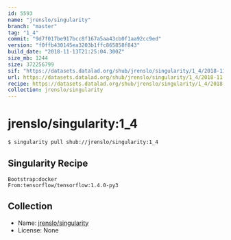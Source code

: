 ```yaml
---
id: 5593
name: "jrenslo/singularity"
branch: "master"
tag: "1_4"
commit: "9d7f017be917bcc8f167a5aa43cb0f1aa92cc9ed"
version: "f0ffb430145ea3203b1ffc865858f843"
build_date: "2018-11-13T21:25:04.300Z"
size_mb: 1244
size: 372256799
sif: "https://datasets.datalad.org/shub/jrenslo/singularity/1_4/2018-11-13-9d7f017b-f0ffb430/f0ffb430145ea3203b1ffc865858f843.simg"
url: https://datasets.datalad.org/shub/jrenslo/singularity/1_4/2018-11-13-9d7f017b-f0ffb430/
recipe: https://datasets.datalad.org/shub/jrenslo/singularity/1_4/2018-11-13-9d7f017b-f0ffb430/Singularity
collection: jrenslo/singularity
---
```


# jrenslo/singularity:1_4

```bash
$ singularity pull shub://jrenslo/singularity:1_4
```

## Singularity Recipe

```singularity
Bootstrap:docker
From:tensorflow/tensorflow:1.4.0-py3
```

## Collection

 - Name: [jrenslo/singularity](https://github.com/jrenslo/singularity)
 - License: None

